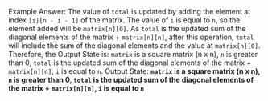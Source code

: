 Example Answer:
The value of `total` is updated by adding the element at index `[i][n - i - 1]` of the matrix. The value of `i` is equal to `n`, so the element added will be `matrix[n][0]`. As `total` is the updated sum of the diagonal elements of the matrix + `matrix[n][n]`, after this operation, `total` will include the sum of the diagonal elements and the value at `matrix[n][0]`. Therefore, the Output State is: `matrix` is a square matrix (n x n), `n` is greater than 0, `total` is the updated sum of the diagonal elements of the matrix + `matrix[n][n]`, `i` is equal to `n`.
Output State: **`matrix` is a square matrix (n x n), `n` is greater than 0, `total` is the updated sum of the diagonal elements of the matrix + `matrix[n][n]`, `i` is equal to `n`**